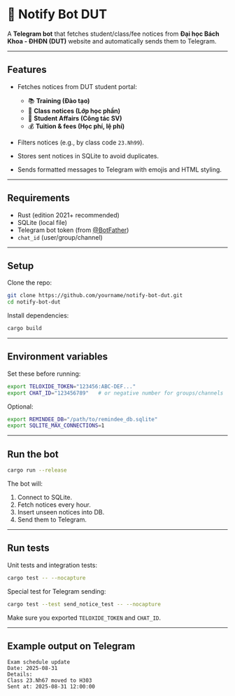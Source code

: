 # 📢 Notify Bot DUT

A **Telegram bot** that fetches student/class/fee notices from **Đại học Bách Khoa - ĐHĐN (DUT)** website and automatically sends them to Telegram.

---

## Features

- Fetches notices from DUT student portal:
  - 📚 **Training (Đào tạo)**
  - 🏫 **Class notices (Lớp học phần)**
  - 👥 **Student Affairs (Công tác SV)**
  - 💰 **Tuition & fees (Học phí, lệ phí)**

- Filters notices (e.g., by class code `23.Nh99`).
- Stores sent notices in SQLite to avoid duplicates.
- Sends formatted messages to Telegram with emojis and HTML styling.

---

## Requirements

- Rust (edition 2021+ recommended)
- SQLite (local file)
- Telegram bot token (from [@BotFather](https://t.me/botfather))
- `chat_id` (user/group/channel)

---

## Setup

Clone the repo:

```bash
git clone https://github.com/yourname/notify-bot-dut.git
cd notify-bot-dut
```

Install dependencies:

```bash
cargo build
```

---

## Environment variables

Set these before running:

```bash
export TELOXIDE_TOKEN="123456:ABC-DEF..."
export CHAT_ID="123456789"   # or negative number for groups/channels
```

Optional:

```bash
export REMINDEE_DB="/path/to/remindee_db.sqlite"
export SQLITE_MAX_CONNECTIONS=1
```

---

## Run the bot

```bash
cargo run --release
```

The bot will:

1. Connect to SQLite.
2. Fetch notices every hour.
3. Insert unseen notices into DB.
4. Send them to Telegram.

---

## Run tests

Unit tests and integration tests:

```bash
cargo test -- --nocapture
```

Special test for Telegram sending:

```bash
cargo test --test send_notice_test -- --nocapture
```

Make sure you exported `TELOXIDE_TOKEN` and `CHAT_ID`.

---

## Example output on Telegram

```
Exam schedule update
Date: 2025-08-31
Details:
Class 23.Nh67 moved to H303
Sent at: 2025-08-31 12:00:00
```

